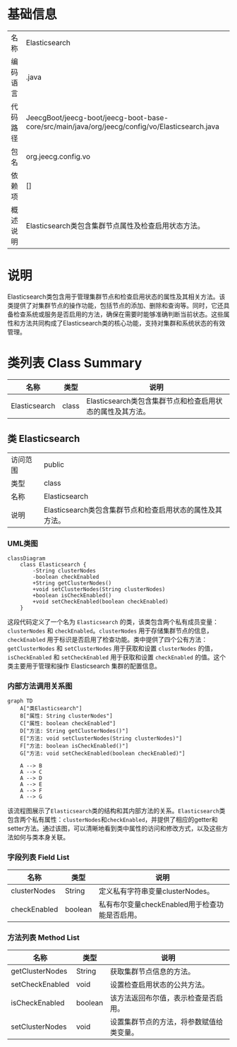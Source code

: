 # 基础信息

|      |      |
|------|------|
| 名称 | Elasticsearch |
| 编码语言 | .java |
| 代码路径 | JeecgBoot/jeecg-boot/jeecg-boot-base-core/src/main/java/org/jeecg/config/vo/Elasticsearch.java |
| 包名 | org.jeecg.config.vo |
| 依赖项 | [] |
| 概述说明 | Elasticsearch类包含集群节点属性及检查启用状态方法。 |

# 说明

Elasticsearch类包含用于管理集群节点和检查启用状态的属性及其相关方法。该类提供了对集群节点的操作功能，包括节点的添加、删除和查询等。同时，它还具备检查系统或服务是否启用的方法，确保在需要时能够准确判断当前状态。这些属性和方法共同构成了Elasticsearch类的核心功能，支持对集群和系统状态的有效管理。

# 类列表 Class Summary

| 名称   | 类型  | 说明 |
|-------|------|-------------|
| Elasticsearch | class | Elasticsearch类包含集群节点和检查启用状态的属性及其方法。 |



## 类 Elasticsearch

|      |      |
|------|------|
| 访问范围 | public |
| 类型 | class |
| 名称 | Elasticsearch |
| 说明 | Elasticsearch类包含集群节点和检查启用状态的属性及其方法。 |


### UML类图

```mermaid
classDiagram
    class Elasticsearch {
        -String clusterNodes
        -boolean checkEnabled
        +String getClusterNodes()
        +void setClusterNodes(String clusterNodes)
        +boolean isCheckEnabled()
        +void setCheckEnabled(boolean checkEnabled)
    }
```

这段代码定义了一个名为 `Elasticsearch` 的类，该类包含两个私有成员变量：`clusterNodes` 和 `checkEnabled`。`clusterNodes` 用于存储集群节点的信息，`checkEnabled` 用于标识是否启用了检查功能。类中提供了四个公有方法：`getClusterNodes` 和 `setClusterNodes` 用于获取和设置 `clusterNodes` 的值，`isCheckEnabled` 和 `setCheckEnabled` 用于获取和设置 `checkEnabled` 的值。这个类主要用于管理和操作 Elasticsearch 集群的配置信息。


### 内部方法调用关系图

```mermaid
graph TD
    A["类Elasticsearch"]
    B["属性: String clusterNodes"]
    C["属性: boolean checkEnabled"]
    D["方法: String getClusterNodes()"]
    E["方法: void setClusterNodes(String clusterNodes)"]
    F["方法: boolean isCheckEnabled()"]
    G["方法: void setCheckEnabled(boolean checkEnabled)"]

    A --> B
    A --> C
    A --> D
    A --> E
    A --> F
    A --> G
```

该流程图展示了`Elasticsearch`类的结构和其内部方法的关系。`Elasticsearch`类包含两个私有属性：`clusterNodes`和`checkEnabled`，并提供了相应的getter和setter方法。通过该图，可以清晰地看到类中属性的访问和修改方式，以及这些方法如何与类本身关联。

### 字段列表 Field List

| 名称  | 类型  | 说明 |
|-------|-------|------|
| clusterNodes | String | 定义私有字符串变量clusterNodes。 |
| checkEnabled | boolean | 私有布尔变量checkEnabled用于检查功能是否启用。 |

### 方法列表 Method List

| 名称  | 类型  | 说明 |
|-------|-------|------|
| getClusterNodes | String | 获取集群节点信息的方法。 |
| setCheckEnabled | void | 设置检查启用状态的公共方法。 |
| isCheckEnabled | boolean | 该方法返回布尔值，表示检查是否启用。 |
| setClusterNodes | void | 设置集群节点的方法，将参数赋值给类变量。 |





